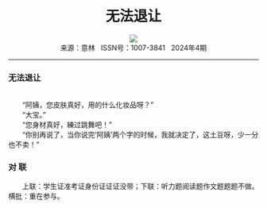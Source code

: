 # <center>无法退让</center> 

<div align=center><img src="https://raw.githubusercontent.com/leaguecn/magazines/main/img_authors/%d7%f7%d5%df%a3%ba.jpg"></div> 

<center>来源：意林   ISSN号：1007-3841   2024年4期</center> 


* * *


### 无法退让

  
<br>　　“阿姨，您皮肤真好，用的什么化妆品呀？”  
　　“大宝。”  
　　“您身材真好，練过跳舞吧！”  
　　“你别再说了，当你说完‘阿姨’两个字的时候，我就决定了，这土豆呀，少一分也不卖！”

### 对 联

  
　　上联：学生证准考证身份证证证没带；下联：听力题阅读题作文题题题不做。横批：重在参与。
